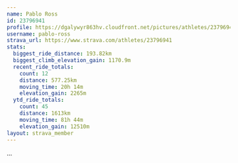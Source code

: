 ```yaml
---
name: Pablo Ross
id: 23796941
profile: https://dgalywyr863hv.cloudfront.net/pictures/athletes/23796941/14615399/1/large.jpg
username: pablo-ross
strava_url: https://www.strava.com/athletes/23796941
stats:
  biggest_ride_distance: 193.82km
  biggest_climb_elevation_gain: 1170.9m
  recent_ride_totals:
    count: 12
    distance: 577.25km
    moving_time: 20h 14m
    elevation_gain: 2265m
  ytd_ride_totals:
    count: 45
    distance: 1613km
    moving_time: 81h 44m
    elevation_gain: 12510m
layout: strava_member
--- 
```

...
